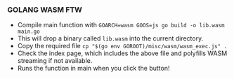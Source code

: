 ### GOLANG WASM FTW

* Compile main function with ```GOARCH=wasm GOOS=js go build -o lib.wasm main.go```
* This will drop a binary called ```lib.wasm``` into the current directory.
* Copy the required file ```cp "$(go env GOROOT)/misc/wasm/wasm_exec.js" .```
* Check the index page, which includes the above file and polyfills WASM streaming if not available.
* Runs the function in main when you click the button!